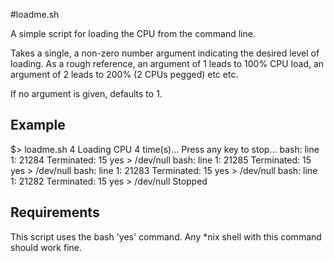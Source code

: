 #loadme.sh

A simple script for loading the CPU from the command line.

Takes a single, a non-zero number argument indicating the desired level of loading. As a rough
reference, an argument of 1 leads to 100% CPU load, an argument of 2 leads to 200% (2 CPUs pegged)
etc etc.

If no argument is given, defaults to 1.

## Example

  $> loadme.sh 4
  Loading CPU 4 time(s)...
  Press any key to stop... 
  bash: line 1: 21284 Terminated: 15          yes > /dev/null
  bash: line 1: 21285 Terminated: 15          yes > /dev/null
  bash: line 1: 21283 Terminated: 15          yes > /dev/null
  bash: line 1: 21282 Terminated: 15          yes > /dev/null
  Stopped

## Requirements

This script uses the bash 'yes' command. Any *nix shell with this command should work fine.
